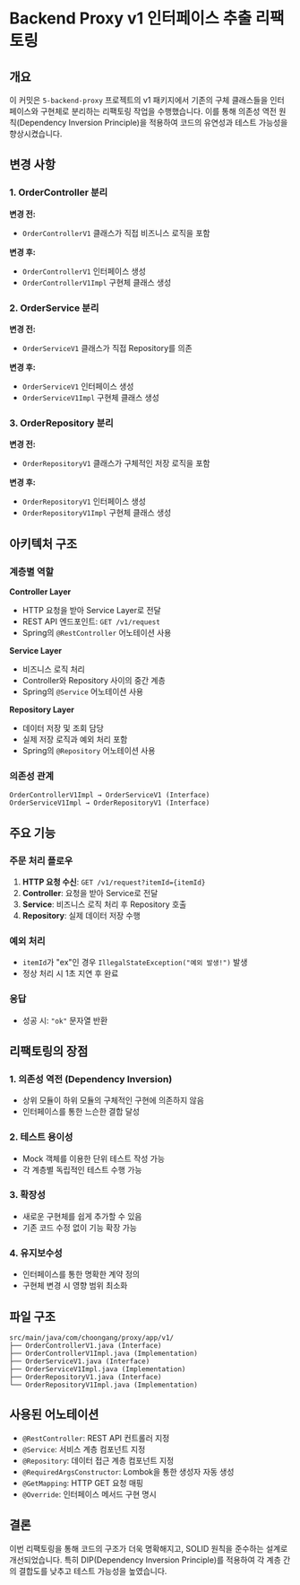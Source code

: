 # Backend Proxy v1 인터페이스 추출 리팩토링

## 개요

이 커밋은 `5-backend-proxy` 프로젝트의 v1 패키지에서 기존의 구체 클래스들을 인터페이스와 구현체로 분리하는 리팩토링 작업을 수행했습니다. 이를 통해 의존성 역전 원칙(Dependency Inversion Principle)을 적용하여 코드의 유연성과 테스트 가능성을 향상시켰습니다.

## 변경 사항

### 1. OrderController 분리

**변경 전:**
- `OrderControllerV1` 클래스가 직접 비즈니스 로직을 포함

**변경 후:**
- `OrderControllerV1` 인터페이스 생성
- `OrderControllerV1Impl` 구현체 클래스 생성

### 2. OrderService 분리

**변경 전:**
- `OrderServiceV1` 클래스가 직접 Repository를 의존

**변경 후:**
- `OrderServiceV1` 인터페이스 생성
- `OrderServiceV1Impl` 구현체 클래스 생성

### 3. OrderRepository 분리

**변경 전:**
- `OrderRepositoryV1` 클래스가 구체적인 저장 로직을 포함

**변경 후:**
- `OrderRepositoryV1` 인터페이스 생성
- `OrderRepositoryV1Impl` 구현체 클래스 생성

## 아키텍처 구조

### 계층별 역할

**Controller Layer**
- HTTP 요청을 받아 Service Layer로 전달
- REST API 엔드포인트: `GET /v1/request`
- Spring의 `@RestController` 어노테이션 사용

**Service Layer**
- 비즈니스 로직 처리
- Controller와 Repository 사이의 중간 계층
- Spring의 `@Service` 어노테이션 사용

**Repository Layer**
- 데이터 저장 및 조회 담당
- 실제 저장 로직과 예외 처리 포함
- Spring의 `@Repository` 어노테이션 사용

### 의존성 관계

```
OrderControllerV1Impl → OrderServiceV1 (Interface)
OrderServiceV1Impl → OrderRepositoryV1 (Interface)
```

## 주요 기능

### 주문 처리 플로우

1. **HTTP 요청 수신**: `GET /v1/request?itemId={itemId}`
2. **Controller**: 요청을 받아 Service로 전달
3. **Service**: 비즈니스 로직 처리 후 Repository 호출
4. **Repository**: 실제 데이터 저장 수행

### 예외 처리

- `itemId`가 "ex"인 경우 `IllegalStateException("예외 발생!")` 발생
- 정상 처리 시 1초 지연 후 완료

### 응답

- 성공 시: `"ok"` 문자열 반환

## 리팩토링의 장점

### 1. 의존성 역전 (Dependency Inversion)
- 상위 모듈이 하위 모듈의 구체적인 구현에 의존하지 않음
- 인터페이스를 통한 느슨한 결합 달성

### 2. 테스트 용이성
- Mock 객체를 이용한 단위 테스트 작성 가능
- 각 계층별 독립적인 테스트 수행 가능

### 3. 확장성
- 새로운 구현체를 쉽게 추가할 수 있음
- 기존 코드 수정 없이 기능 확장 가능

### 4. 유지보수성
- 인터페이스를 통한 명확한 계약 정의
- 구현체 변경 시 영향 범위 최소화

## 파일 구조

```
src/main/java/com/choongang/proxy/app/v1/
├── OrderControllerV1.java (Interface)
├── OrderControllerV1Impl.java (Implementation)
├── OrderServiceV1.java (Interface)
├── OrderServiceV1Impl.java (Implementation)
├── OrderRepositoryV1.java (Interface)
└── OrderRepositoryV1Impl.java (Implementation)
```

## 사용된 어노테이션

- `@RestController`: REST API 컨트롤러 지정
- `@Service`: 서비스 계층 컴포넌트 지정
- `@Repository`: 데이터 접근 계층 컴포넌트 지정
- `@RequiredArgsConstructor`: Lombok을 통한 생성자 자동 생성
- `@GetMapping`: HTTP GET 요청 매핑
- `@Override`: 인터페이스 메서드 구현 명시

## 결론

이번 리팩토링을 통해 코드의 구조가 더욱 명확해지고, SOLID 원칙을 준수하는 설계로 개선되었습니다. 특히 DIP(Dependency Inversion Principle)를 적용하여 각 계층 간의 결합도를 낮추고 테스트 가능성을 높였습니다.